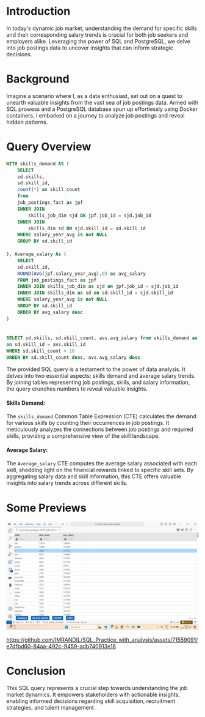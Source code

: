 # Introduction
In today's dynamic job market, understanding the demand for specific skills and their corresponding salary trends is crucial for both job seekers and employers alike. Leveraging the power of SQL and PostgreSQL, we delve into job postings data to uncover insights that can inform strategic decisions.

# Background
Imagine a scenario where I, as a data enthusiast, set out on a quest to unearth valuable insights from the vast sea of job postings data. Armed with SQL prowess and a PostgreSQL database spun up effortlessly using Docker containers, I embarked on a journey to analyze job postings and reveal hidden patterns.

# Query Overview
```sql
WITH skills_demand AS (
    SELECT 
    sd.skills,
    sd.skill_id, 
    count(*) as skill_count 
    from 
    job_postings_fact as jpf
    INNER JOIN 
        skills_job_dim sjd ON jpf.job_id = sjd.job_id
    INNER JOIN 
        skills_dim sd ON sjd.skill_id = sd.skill_id
    WHERE salary_year_avg is not NULL
    GROUP BY sd.skill_id

), Average_salary As (
    SELECT
    sd.skill_id,
    ROUND(AVG(jpf.salary_year_avg),0) as avg_salary
    FROM job_postings_fact as jpf
    INNER JOIN skills_job_dim as sjd on jpf.job_id = sjd.job_id
    INNER JOIN skills_dim as sd on sd.skill_id = sjd.skill_id
    WHERE salary_year_avg is not NULL
    GROUP BY sd.skill_id
    ORDER BY avg_salary desc
)


SELECT sd.skills, sd.skill_count, avs.avg_salary from skills_demand as sd INNER JOIN Average_salary as avs
on sd.skill_id = avs.skill_id
WHERE sd.skill_count > 10
ORDER BY sd.skill_count desc, avs.avg_salary desc
```

The provided SQL query is a testament to the power of data analysis. It delves into two essential aspects: skills demand and average salary trends. By joining tables representing job postings, skills, and salary information, the query crunches numbers to reveal valuable insights.

#### Skills Demand:

The `skills_demand` Common Table Expression (CTE) calculates the demand for various skills by counting their occurrences in job postings. It meticulously analyzes the connections between job postings and required skills, providing a comprehensive view of the skill landscape.

#### Average Salary:

The `Average_salary` CTE computes the average salary associated with each skill, shedding light on the financial rewards linked to specific skill sets. By aggregating salary data and skill information, this CTE offers valuable insights into salary trends across different skills.

# Some Previews
![Alt text](https://github.com/IMRANDIL/SQL_Practice_with_analysis/blob/main/assets/data_analysis.png)




https://github.com/IMRANDIL/SQL_Practice_with_analysis/assets/71559091/e7dfbd60-84aa-492c-9459-adb740913e18




# Conclusion

This SQL query represents a crucial step towards understanding the job market dynamics. It empowers stakeholders with actionable insights, enabling informed decisions regarding skill acquisition, recruitment strategies, and talent management.
